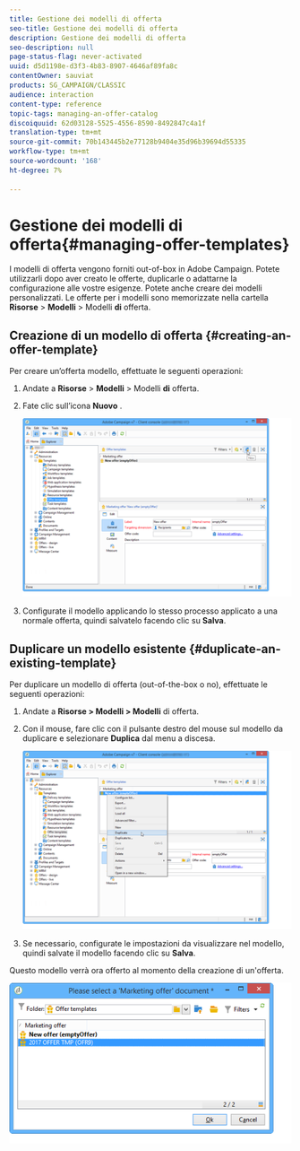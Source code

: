 ```yaml
---
title: Gestione dei modelli di offerta
seo-title: Gestione dei modelli di offerta
description: Gestione dei modelli di offerta
seo-description: null
page-status-flag: never-activated
uuid: d5d1198e-d3f3-4b83-8907-4646af89fa8c
contentOwner: sauviat
products: SG_CAMPAIGN/CLASSIC
audience: interaction
content-type: reference
topic-tags: managing-an-offer-catalog
discoiquuid: 62d03128-5525-4556-8590-8492847c4a1f
translation-type: tm+mt
source-git-commit: 70b143445b2e77128b9404e35d96b39694d55335
workflow-type: tm+mt
source-wordcount: '168'
ht-degree: 7%

---
```



# Gestione dei modelli di offerta{#managing-offer-templates}

I modelli di offerta vengono forniti out-of-box in  Adobe Campaign. Potete utilizzarli dopo aver creato le offerte, duplicarle o adattarne la configurazione alle vostre esigenze. Potete anche creare dei modelli personalizzati. Le offerte per i modelli sono memorizzate nella cartella **Risorse** > **Modelli** > Modelli **di** offerta.

## Creazione di un modello di offerta {#creating-an-offer-template}

Per creare un’offerta modello, effettuate le seguenti operazioni:

1. Andate a **Risorse** > **Modelli** > Modelli **di** offerta.
1. Fate clic sull’icona **Nuovo** .

   ![](assets/offer_model_001.png)

1. Configurate il modello applicando lo stesso processo applicato a una normale offerta, quindi salvatelo facendo clic su **Salva**.

## Duplicare un modello esistente {#duplicate-an-existing-template}

Per duplicare un modello di offerta (out-of-the-box o no), effettuate le seguenti operazioni:

1. Andate a **Risorse > Modelli > Modelli** di offerta.
1. Con il mouse, fare clic con il pulsante destro del mouse sul modello da duplicare e selezionare **Duplica** dal menu a discesa.

   ![](assets/offer_model_002.png)

1. Se necessario, configurate le impostazioni da visualizzare nel modello, quindi salvate il modello facendo clic su **Salva**.

Questo modello verrà ora offerto al momento della creazione di un&#39;offerta.

![](assets/offer_modelcreated_001.png)

